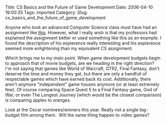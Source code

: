Title: CS Basics and the Future of Game Development
Date: 2006-04-10 19:00:35
Tags: imported
Category: 
Slug: cs_basics_and_the_future_of_game_development

Anyone who took an advanced Computer Science class must have had an assignment like <a title="So you want to build a game..." href="http://www.gamedev.net/reference/articles/article2259.asp">this</a>.  However, what I really wish is that my professors had explained the assignment better or used something like this as an example.  I found the description of his expierence really interesting and his expierence seemed more enlightening than my equivalent CS assignment.

Which brings me to my main point.  When game development budgets begin to approach that of movie budgets, are we heading in the right direction?  I'm not saying that games like World of Warcraft, GTR2, Final Fantasy, don't deserve the time and money they get, but there are only a handfull of respectable games which have earned back its cost.  Additionally, there aren't anymore "independent" game houses anymore (or at least extremely few).  Of course comparing Space Quest 5 to a Final Fantasy game, God of War, or even The Longest Journey (which would be the closest comparison) is comparing apples to oranges.

Look at the Oscar nominees/winners this year. Really not a single big-budget film among them.  Will the same thing happen to video games?
